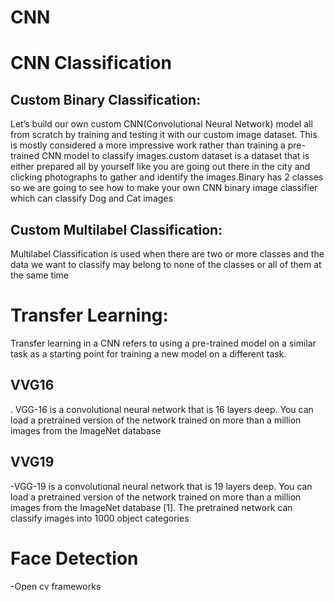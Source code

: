 # CNN
# CNN Classification
## Custom Binary Classification:
Let’s build our own custom CNN(Convolutional Neural Network) model all from scratch by training and testing it with our custom image dataset. This is mostly considered a more impressive work rather than training a pre-trained CNN model to classify images.custom dataset is a dataset that is either prepared all by yourself like you are going out there in the city and clicking photographs to gather and identify the images.Binary has 2 classes so we are going to see how to make your own CNN binary image classifier which can classify Dog and Cat images
## Custom Multilabel Classification:
Multilabel Classification is used when there are two or more classes and the data we want to classify may belong to none of the classes or all of them at the same time

# Transfer Learning:
Transfer learning in a CNN refers to using a pre-trained model on a similar task as a starting point for training a new model on a different task.
## VVG16
. VGG-16 is a convolutional neural network that is 16 layers deep. You can load a pretrained version of the network trained on more than a million images from the ImageNet database 
## VVG19
-VGG-19 is a convolutional neural network that is 19 layers deep. You can load a pretrained version of the network trained on more than a million images from the ImageNet database [1]. The pretrained network can classify images into 1000 object categories
# Face Detection
-Open cv frameworks
